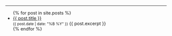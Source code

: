 ** **
<ul>
  {% for post in site.posts %}
    <li>
      <a href="{{ post.url }}">{{ post.title }}</a><br>
	  <small>{{ post.date | date: "%B %Y" }}</small>
      {{ post.excerpt }}
    </li>
  {% endfor %}
</ul>